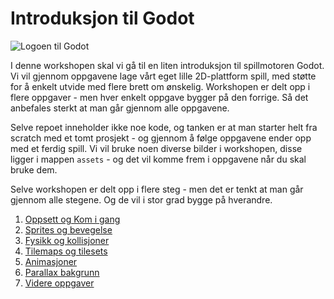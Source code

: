 # Introduksjon til Godot

![Logoen til Godot](https://upload.wikimedia.org/wikipedia/commons/thumb/5/5a/Godot_logo.svg/1280px-Godot_logo.svg.png)

I denne workshopen skal vi gå til en liten introduksjon til spillmotoren Godot. Vi vil gjennom oppgavene lage vårt eget
lille 2D-plattform spill, med støtte for å enkelt utvide med flere brett om ønskelig. Workshopen er delt opp i flere
oppgaver - men hver enkelt oppgave bygger på den forrige. Så det anbefales sterkt at man går gjennom alle oppgavene.

Selve repoet inneholder ikke noe kode, og tanken er at man starter helt fra scratch med et tomt prosjekt - og gjennom
å følge oppgavene ender opp med et ferdig spill. Vi vil bruke noen diverse bilder i workshopen, disse ligger i mappen
`assets` - og det vil komme frem i oppgavene når du skal bruke dem.

Selve workshopen er delt opp i flere steg - men det er tenkt at man går gjennom alle stegene. Og de vil i stor
grad bygge på hverandre.

1. [Oppsett og Kom i gang](01-kom-i-gang.md)
2. [Sprites og bevegelse](02-sprites-og-bevegelse.md)
3. [Fysikk og kollisjoner](03-fysikk-og-kollisjoner.md)
4. [Tilemaps og tilesets](04-tilemaps-og-tilesets.md)
5. [Animasjoner](05-animasjoner.md)
6. [Parallax bakgrunn](06-parallax-bakgrunn.md)
7. [Videre oppgaver](07-videre-oppgaver.md)